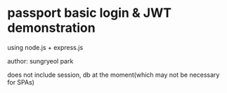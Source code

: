 # passport basic login & JWT demonstration
using node.js + express.js

author: sungryeol park

does not include session, db at the moment(which may not be necessary for SPAs)
